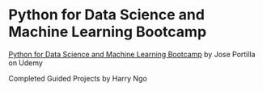# Python for Data Science and Machine Learning Bootcamp
[Python for Data Science and Machine Learning Bootcamp](https://www.udemy.com/course/python-for-data-science-and-machine-learning-bootcamp/) by Jose Portilla on Udemy

Completed Guided Projects by Harry Ngo
